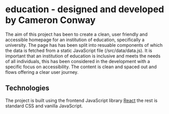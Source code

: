 # education - designed and developed by Cameron Conway

The aim of this project has been to create a clean, user friendly and accessible homepage for an institution of education, specifically a university. The page has has been split into resuable components of which the data is fetched from a static JavaScript file (/src/data/data.js). It is important that an institution of education is inclusive and meets the needs of all individuals, this has been considered in the development with a specific focus on accessibility. The content is clean and spaced out and flows offering a clear user journey.

## Technologies

The project is built using the frontend JavaScript library [React](https://reactjs.org/) the rest is standard CSS and vanilla JavaScript.
